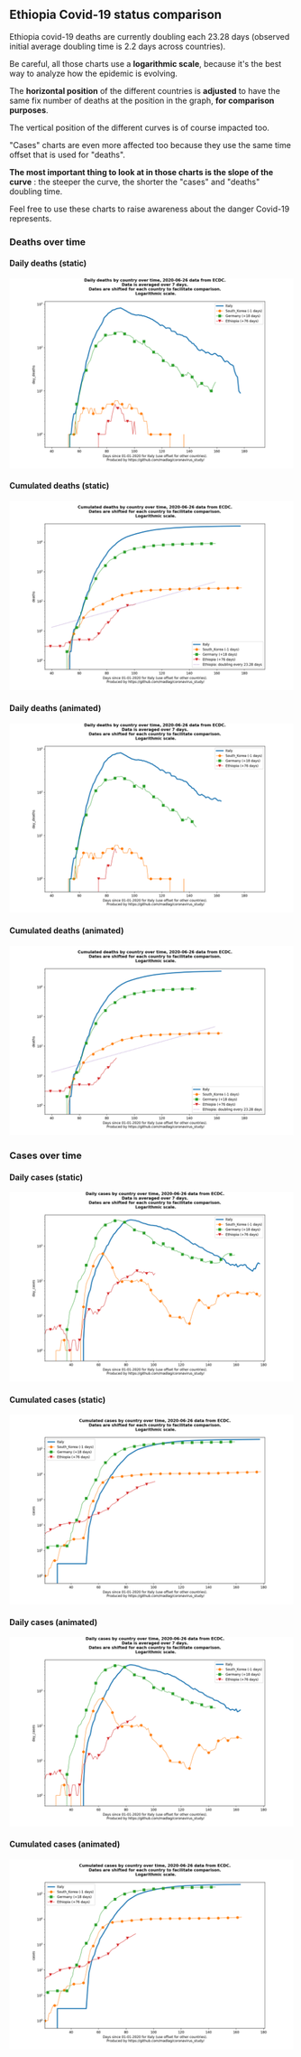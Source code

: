 ## Ethiopia Covid-19 status comparison 

Ethiopia covid-19 deaths are currently doubling each 23.28 days (observed initial average doubling time is 2.2 days across countries).



Be careful, all those charts use a **logarithmic scale**, because it's the best way to analyze how the epidemic is evolving.
 
The **horizontal position** of the different countries is **adjusted** to have the same fix number of deaths at the position in the graph, **for comparison purposes**.

The vertical position of the different curves is of course impacted too.

"Cases" charts are even more affected too because they use the same time offset that is used for "deaths".

**The most important thing to look at in those charts is the slope of the curve** : the steeper the curve, the shorter the "cases" and "deaths" doubling time.

Feel free to use these charts to raise awareness about the danger Covid-19 represents. 


 
### Deaths over time
 
#### Daily deaths (static)
![Ethiopia covid-19 daily deaths static chart](https://raw.githubusercontent.com/madlag/coronavirus_study/master/notebooks/graphs/2020-06-26/countries/Ethiopia/2020-06-26_Ethiopia_day_deaths.png "Ethiopia covid-19 day_deaths static chart")   
 
#### Cumulated deaths (static)
![Ethiopia covid-19 cumulated deaths static chart](https://raw.githubusercontent.com/madlag/coronavirus_study/master/notebooks/graphs/2020-06-26/countries/Ethiopia/2020-06-26_Ethiopia_deaths.png "Ethiopia covid-19 deaths static chart")   
 
#### Daily deaths (animated)
![Ethiopia covid-19 daily deaths animated chart](https://raw.githubusercontent.com/madlag/coronavirus_study/master/notebooks/graphs/2020-06-26/countries/Ethiopia/2020-06-26_Ethiopia_day_deaths.gif "Ethiopia covid-19 day_deaths animated chart")   
 
#### Cumulated deaths (animated)
![Ethiopia covid-19 cumulated deaths animated chart](https://raw.githubusercontent.com/madlag/coronavirus_study/master/notebooks/graphs/2020-06-26/countries/Ethiopia/2020-06-26_Ethiopia_deaths.gif "Ethiopia covid-19 deaths animated chart")   

 
### Cases over time
 
#### Daily cases (static)
![Ethiopia covid-19 daily cases static chart](https://raw.githubusercontent.com/madlag/coronavirus_study/master/notebooks/graphs/2020-06-26/countries/Ethiopia/2020-06-26_Ethiopia_day_cases.png "Ethiopia covid-19 day_cases static chart")   
 
#### Cumulated cases (static)
![Ethiopia covid-19 cumulated cases static chart](https://raw.githubusercontent.com/madlag/coronavirus_study/master/notebooks/graphs/2020-06-26/countries/Ethiopia/2020-06-26_Ethiopia_cases.png "Ethiopia covid-19 cases static chart")   
 
#### Daily cases (animated)
![Ethiopia covid-19 daily cases animated chart](https://raw.githubusercontent.com/madlag/coronavirus_study/master/notebooks/graphs/2020-06-26/countries/Ethiopia/2020-06-26_Ethiopia_day_cases.gif "Ethiopia covid-19 day_cases animated chart")   
 
#### Cumulated cases (animated)
![Ethiopia covid-19 cumulated cases animated chart](https://raw.githubusercontent.com/madlag/coronavirus_study/master/notebooks/graphs/2020-06-26/countries/Ethiopia/2020-06-26_Ethiopia_cases.gif "Ethiopia covid-19 cases animated chart")   

